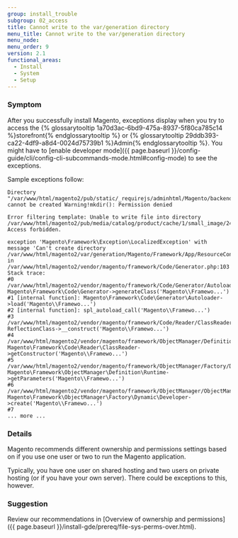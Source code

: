 ```yaml
---
group: install_trouble
subgroup: 02_access
title: Cannot write to the var/generation directory
menu_title: Cannot write to the var/generation directory
menu_node:
menu_order: 9
version: 2.1
functional_areas:
  - Install
  - System
  - Setup
---
```


### Symptom

After you successfully install Magento, exceptions display when you try to access the {% glossarytooltip 1a70d3ac-6bd9-475a-8937-5f80ca785c14 %}storefront{% endglossarytooltip %} or {% glossarytooltip 29ddb393-ca22-4df9-a8d4-0024d75739b1 %}Admin{% endglossarytooltip %}. You might have to [enable developer mode]({{ page.baseurl }}/config-guide/cli/config-cli-subcommands-mode.html#config-mode) to see the exceptions.

Sample exceptions follow:

```terminal
Directory "/var/www/html/magento2/pub/static/_requirejs/adminhtml/Magento/backend/en_US" cannot be created Warning!mkdir(): Permission denied

Error filtering template: Unable to write file into directory /var/www/html/magento2/pub/media/catalog/product/cache/1/small_image/240x300/beff4985b56e3afdbeabfc89641a4582/m/b. Access forbidden.

exception 'Magento\Framework\Exception\LocalizedException' with message 'Can't create directory /var/www/html/magento2/var/generation/Magento/Framework/App/ResourceConnection/.' in /var/www/html/magento2/vendor/magento/framework/Code/Generator.php:103 Stack trace:
#0 /var/www/html/magento2/vendor/magento/framework/Code/Generator/Autoloader.php(35): Magento\Framework\Code\Generator->generateClass('Magento\\Framewo...')
#1 [internal function]: Magento\Framework\Code\Generator\Autoloader->load('Magento\\Framewo...')
#2 [internal function]: spl_autoload_call('Magento\\Framewo...')
#3 /var/www/html/magento2/vendor/magento/framework/Code/Reader/ClassReader.php(19): ReflectionClass->__construct('Magento\\Framewo...')
#4 /var/www/html/magento2/vendor/magento/framework/ObjectManager/Definition/Runtime.php(44): Magento\Framework\Code\Reader\ClassReader->getConstructor('Magento\\Framewo...')
#5 /var/www/html/magento2/vendor/magento/framework/ObjectManager/Factory/Dynamic/Developer.php(71): Magento\Framework\ObjectManager\Definition\Runtime->getParameters('Magento\\Framewo...')
#6 /var/www/html/magento2/vendor/magento/framework/ObjectManager/ObjectManager.php(71): Magento\Framework\ObjectManager\Factory\Dynamic\Developer->create('Magento\\Framewo...')
#7
... more ...
```

### Details

Magento recommends different ownership and permissions settings based on if you use one user or two to run the Magento application.

Typically, you have one user on shared hosting and two users on private hosting (or if you have your own server). There could be exceptions to this, however.

### Suggestion

Review our recommendations in [Overview of ownership and permissions]({{ page.baseurl }}/install-gde/prereq/file-sys-perms-over.html).
